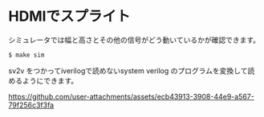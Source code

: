 # HDMIでスプライト

シミュレータでは幅と高さとその他の信号がどう動いているかが確認できます。

	$ make sim

sv2v をつかってiverilogで読めないsystem verilog のプログラムを変換して読めるようにできます。

https://github.com/user-attachments/assets/ecb43913-3908-44e9-a567-79f256c3f3fa

